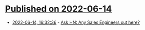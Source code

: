 # [Published on 2022-06-14](index.md)

* [2022-06-14, 16:32:36](https://news.ycombinator.com/item?id=31741881) - [Ask HN: Any Sales Engineers out here?](https://news.ycombinator.com/item?id=31741881)
